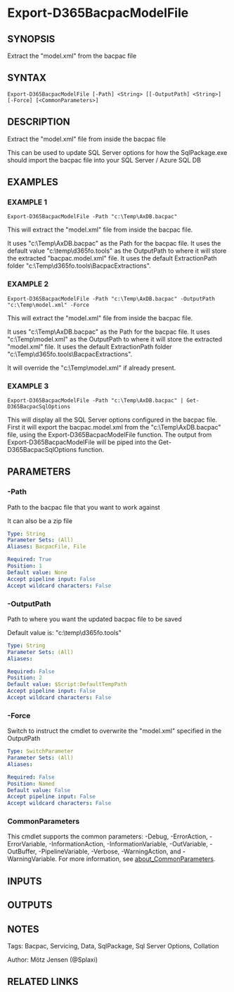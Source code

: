 ﻿---
external help file: d365fo.tools-help.xml
Module Name: d365fo.tools
online version:
schema: 2.0.0
---

# Export-D365BacpacModelFile

## SYNOPSIS
Extract the "model.xml" from the bacpac file

## SYNTAX

```
Export-D365BacpacModelFile [-Path] <String> [[-OutputPath] <String>] [-Force] [<CommonParameters>]
```

## DESCRIPTION
Extract the "model.xml" file from inside the bacpac file

This can be used to update SQL Server options for how the SqlPackage.exe should import the bacpac file into your SQL Server / Azure SQL DB

## EXAMPLES

### EXAMPLE 1
```
Export-D365BacpacModelFile -Path "c:\Temp\AxDB.bacpac"
```

This will extract the "model.xml" file from inside the bacpac file.

It uses "c:\Temp\AxDB.bacpac" as the Path for the bacpac file.
It uses the default value "c:\temp\d365fo.tools" as the OutputPath to where it will store the extracted "bacpac.model.xml" file.
It uses the default ExtractionPath folder "c:\Temp\d365fo.tools\BacpacExtractions".

### EXAMPLE 2
```
Export-D365BacpacModelFile -Path "c:\Temp\AxDB.bacpac" -OutputPath "c:\Temp\model.xml" -Force
```

This will extract the "model.xml" file from inside the bacpac file.

It uses "c:\Temp\AxDB.bacpac" as the Path for the bacpac file.
It uses "c:\Temp\model.xml" as the OutputPath to where it will store the extracted "model.xml" file.
It uses the default ExtractionPath folder "c:\Temp\d365fo.tools\BacpacExtractions".

It will override the "c:\Temp\model.xml" if already present.

### EXAMPLE 3
```
Export-D365BacpacModelFile -Path "c:\Temp\AxDB.bacpac" | Get-D365BacpacSqlOptions
```

This will display all the SQL Server options configured in the bacpac file.
First it will export the bacpac.model.xml from the "c:\Temp\AxDB.bacpac" file, using the Export-D365BacpacModelFile function.
The output from Export-D365BacpacModelFile will be piped into the Get-D365BacpacSqlOptions function.

## PARAMETERS

### -Path
Path to the bacpac file that you want to work against

It can also be a zip file

```yaml
Type: String
Parameter Sets: (All)
Aliases: BacpacFile, File

Required: True
Position: 1
Default value: None
Accept pipeline input: False
Accept wildcard characters: False
```

### -OutputPath
Path to where you want the updated bacpac file to be saved

Default value is: "c:\temp\d365fo.tools"

```yaml
Type: String
Parameter Sets: (All)
Aliases:

Required: False
Position: 2
Default value: $Script:DefaultTempPath
Accept pipeline input: False
Accept wildcard characters: False
```

### -Force
Switch to instruct the cmdlet to overwrite the "model.xml" specified in the OutputPath

```yaml
Type: SwitchParameter
Parameter Sets: (All)
Aliases:

Required: False
Position: Named
Default value: False
Accept pipeline input: False
Accept wildcard characters: False
```

### CommonParameters
This cmdlet supports the common parameters: -Debug, -ErrorAction, -ErrorVariable, -InformationAction, -InformationVariable, -OutVariable, -OutBuffer, -PipelineVariable, -Verbose, -WarningAction, and -WarningVariable. For more information, see [about_CommonParameters](http://go.microsoft.com/fwlink/?LinkID=113216).

## INPUTS

## OUTPUTS

## NOTES
Tags: Bacpac, Servicing, Data, SqlPackage, Sql Server Options, Collation

Author: Mötz Jensen (@Splaxi)

## RELATED LINKS
